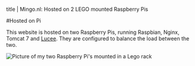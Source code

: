 title       | Mingo.nl: Hosted on 2 LEGO mounted Raspberry Pis

#Hosted on Pi

This website is hosted on two Raspberry Pis, running Raspbian, Nginx, Tomcat 7 and [Lucee](http://lucee.org "A light-weight dynamic scripting language for the JVM").
They are configured to balance the load between the two.

![Picture of my two Raspberry Pi's mounted in a Lego rack](//mingo-nl.no-cookies.com/img/rack.jpg)
